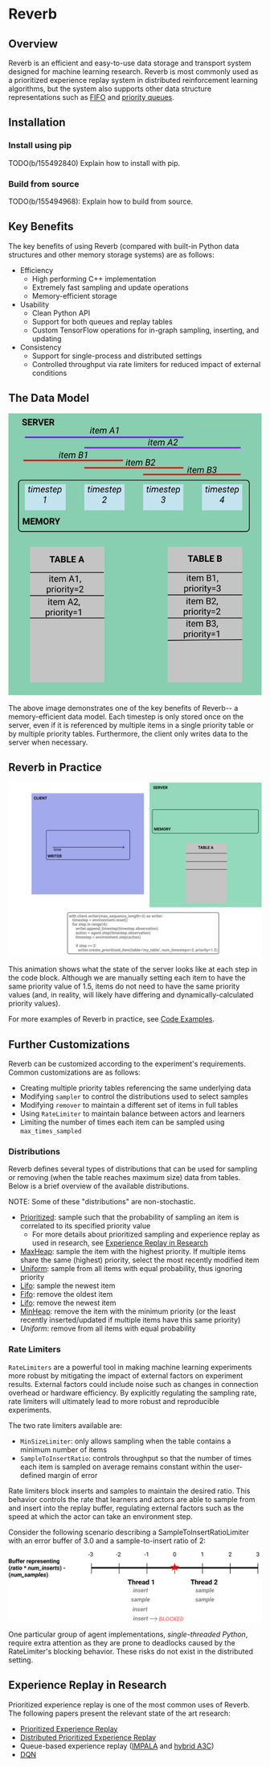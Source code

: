 # Reverb

## Overview

Reverb is an efficient and easy-to-use data storage and transport system
designed for machine learning research. Reverb is most commonly used as a
prioritized experience replay system in distributed reinforcement learning
algorithms, but the system also supports other data structure representations
such as
[FIFO](https://en.wikipedia.org/wiki/FIFO_\(computing_and_electronics\))
and
[priority queues](https://en.wikipedia.org/wiki/Priority_queue).

## Installation

### Install using pip
TODO(b/155492840) Explain how to install with pip.

### Build from source
TODO(b/155494968): Explain how to build from source.

## Key Benefits

The key benefits of using Reverb (compared with built-in Python data structures
and other memory storage systems) are as follows:

*   Efficiency
    *   High performing C++ implementation
    *   Extremely fast sampling and update operations
    *   Memory-efficient storage
*   Usability
    *   Clean Python API
    *   Support for both queues and replay tables
    *   Custom TensorFlow operations for in-graph sampling, inserting, and
        updating
*   Consistency
    *   Support for single-process and distributed settings
    *   Controlled throughput via rate limiters for reduced impact of external
        conditions

## The Data Model

![](docs/animations/diagram2.svg)

The above image demonstrates one of the key benefits of Reverb-- a
memory-efficient data model. Each timestep is only stored once on the server,
even if it is referenced by multiple items in a single priority table or by
multiple priority tables. Furthermore, the client only writes data to the server
when necessary.

## Reverb in Practice

![](docs/animations/diagram1.svg)

This animation shows what the state of the server looks like at each step in the
code block. Although we are manually setting each item to have the same priority
value of 1.5, items do not need to have the same priority values (and, in
reality, will likely have differing and dynamically-calculated priority values).


For more examples of Reverb in practice, see [Code Examples](#code-examples).

## Further Customizations

Reverb can be customized according to the experiment's requirements. Common
customizations are as follows:

*   Creating multiple priority tables referencing the same underlying data
*   Modifying `sampler` to control the distributions used to select samples
*   Modifying `remover` to maintain a different set of items in full tables
*   Using `RateLimiter` to maintain balance between actors and learners
*   Limiting the number of times each item can be sampled using
    `max_times_sampled`

### Distributions

Reverb defines several types of distributions that can be used for sampling or
removing (when the table reaches maximum size) data from tables. Below is a 
brief overview of the available distributions.

NOTE: Some of these "distributions" are non-stochastic.

  *   [Prioritized](https://arxiv.org/abs/1511.05952): sample such that the probability of sampling an item is
      correlated to its specified priority value
      *   For more details about prioritized sampling and experience replay as
          used in research, see
          [Experience Replay in Research](#experience-replay-in-research)
  *   [MaxHeap](https://en.wikipedia.org/wiki/Heap_\(data_structure\)): sample
      the item with the highest priority. If multiple items share the same
      (highest) priority, select the most recently modified item
  *   [Uniform](https://en.wikipedia.org/wiki/Uniform_distribution): sample
      from all items with equal probability, thus ignoring priority
  *   [Lifo](https://en.wikipedia.org/wiki/LIFO): sample the newest item
  *   [Fifo](https://en.wikipedia.org/wiki/FIFO_\(computing_and_electronics\)):
      remove the oldest item
  *   [Lifo](https://en.wikipedia.org/wiki/LIFO): remove the newest item
  *   [MinHeap](https://en.wikipedia.org/wiki/Heap_\(data_structure\)): remove
      the item with the minimum priority (or the least recently
      inserted/updated if multiple items have this same priority)
  *   *Uniform*: remove from all items with equal probability

### Rate Limiters

`RateLimiters` are a powerful tool in making machine learning experiments more
robust by mitigating the impact of external factors on experiment results.
External factors could include noise such as changes in connection overhead or
hardware efficiency. By explicitly regulating the sampling rate, rate limiters
will ultimately lead to more robust and reproducible experiments.

The two rate limiters available are:

-   `MinSizeLimiter`: only allows sampling when the table contains a minimum
    number of items
-   `SampleToInsertRatio`: controls throughput so that the number of times each
    item is sampled on average remains constant within the user-defined margin
    of error

Rate limiters block inserts and samples to maintain the desired ratio. This
behavior controls the rate that learners and actors are able to sample from and
insert into the replay buffer, regulating external factors such as the speed at
which the actor can take an environment step.

Consider the following scenario describing a SampleToInsertRatioLimiter with an
error buffer of 3.0 and a sample-to-insert ratio of 2:

![](docs/animations/diagram3.svg)

One particular group of agent implementations, *single-threaded Python*, require
extra attention as they are prone to deadlocks caused by the RateLimiter's
blocking behavior. These risks do not exist in the distributed setting.

## Experience Replay in Research

Prioritized experience replay is one of the most common uses of Reverb. The
following papers present the relevant state of the art research:

*   [Prioritized Experience Replay](https://arxiv.org/abs/1511.05952)
*   [Distributed Prioritized Experience Replay](https://arxiv.org/abs/1803.00933)
*   Queue-based experience replay ([IMPALA](https://arxiv.org/abs/1802.01561)
    and [hybrid A3C](https://arxiv.org/abs/1611.06256))
*   [DQN](https://www.nature.com/articles/nature14236)

<!-- TODO(b/154938808): Add Code example(s) -->
